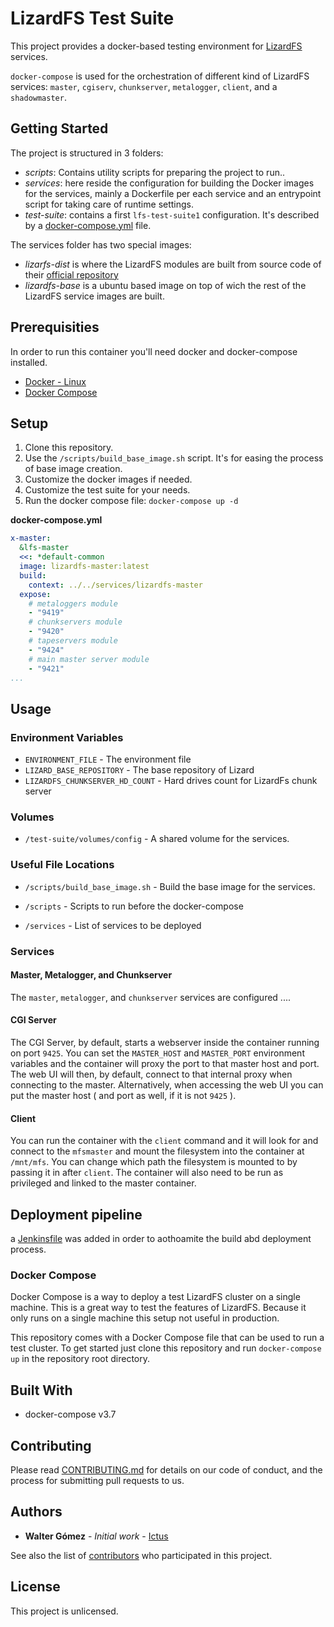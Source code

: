 # LizardFS Test Suite

This project provides a docker-based testing environment for [LizardFS](https://lizardfs.com) services.

`docker-compose` is used for the orchestration of different kind of LizardFS services: `master`, `cgiserv`, `chunkserver`, `metalogger`, `client`, and a `shadowmaster`.

## Getting Started


The project is structured in 3 folders:
* _scripts_: Contains utility scripts for preparing the project to run..
* _services_: here reside the configuration for building the Docker images for the services, mainly a Dockerfile per each service and an entrypoint script for taking care of runtime settings.
* _test-suite_: contains a first `lfs-test-suite1` configuration. It's described by a [docker-compose.yml](test-suite/lfs-test-suite1/docker-compose.yml) file.

The services folder has two special images:

* _lizarfs-dist_ is where the LizardFS modules are built from source code of their [official repository](https://github.com/lizardfs/lizardfs)
* _lizardfs-base_ is a ubuntu based image on top of wich the rest of the LizardFS service images are built.

## Prerequisities

In order to run this container you'll need docker and docker-compose installed.

* [Docker - Linux](https://docs.docker.com/linux/started/)
* [Docker Compose](https://docs.docker.com/compose/install/)

## Setup

1. Clone this repository.
2. Use the `/scripts/build_base_image.sh` script. It's for easing the process of base image creation.
3. Customize the docker images if needed.
4. Customize the test suite for your needs.
5. Run the docker compose file: `docker-compose up -d`

**docker-compose.yml**
```yaml
x-master:
  &lfs-master
  <<: *default-common
  image: lizardfs-master:latest
  build:
    context: ../../services/lizardfs-master
  expose:
    # metaloggers module
    - "9419"
    # chunkservers module
    - "9420"
    # tapeservers module
    - "9424"
    # main master server module
    - "9421"
...
```

## Usage

### Environment Variables

* `ENVIRONMENT_FILE` - The environment file
* `LIZARD_BASE_REPOSITORY` - The base repository of Lizard
* `LIZARDFS_CHUNKSERVER_HD_COUNT` - Hard drives count for LizardFs chunk server

### Volumes

* `/test-suite/volumes/config` - A shared volume for the services.

### Useful File Locations

* `/scripts/build_base_image.sh` - Build the base image for the services.
  
* `/scripts` - Scripts to run before the docker-compose
* `/services` - List of services to be deployed

### Services

#### Master, Metalogger, and Chunkserver

The `master`, `metalogger`, and `chunkserver` services are configured ....

#### CGI Server

The CGI Server, by default, starts a webserver inside the container running on port `9425`. You can set the `MASTER_HOST` and `MASTER_PORT` environment variables and the container will proxy the port to that master host and port. The web UI will then, by default, connect to that internal proxy when connecting to the master. Alternatively, when accessing the web UI you can put the master host ( and port as well, if it is not `9425` ).

#### Client

You can run the container with the `client` command and it will look for and connect to the `mfsmaster` and mount the filesystem into the container at `/mnt/mfs`. You can change which path the filesystem is mounted to by passing it in after `client`. The container will also need to be run as privileged and linked to the master container.

## Deployment pipeline

a [Jenkinsfile](Jenkinsfile) was added in order to aothoamite the build abd deployment process. 

### Docker Compose

Docker Compose is a way to deploy a test LizardFS cluster on a single machine. This is a great way to test the features of LizardFS. Because it only runs on a single machine this setup not useful in production.

This repository comes with a Docker Compose file that can be used to run a test cluster. To get started just clone this repository and run `docker-compose up` in the repository root directory.

## Built With

* docker-compose v3.7

## Contributing

Please read [CONTRIBUTING.md](CONTRIBUTING.md) for details on our code of conduct, and the process for submitting pull requests to us.

## Authors

* **Walter Gómez** - *Initial work* - [Ictus](https://github.com/ictus4u)

See also the list of [contributors](/docs/contributors) who 
participated in this project.

## License

This project is unlicensed.
